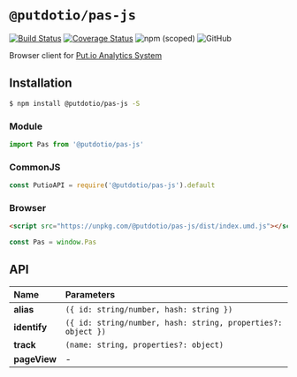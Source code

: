 # `@putdotio/pas-js`

[![Build Status](https://travis-ci.org/putdotio/pas-js.svg?branch=master)](https://travis-ci.org/putdotio/pas-js)
[![Coverage Status](https://coveralls.io/repos/github/putdotio/pas-js/badge.svg?branch=master)](https://coveralls.io/github/putdotio/pas-js?branch=master)
![npm (scoped)](https://img.shields.io/npm/v/@putdotio/pas-js)
![GitHub](https://img.shields.io/github/license/putdotio/pas-js)

Browser client for [Put.io Analytics System](https://github.com/putdotio/pas)

## Installation

```bash
$ npm install @putdotio/pas-js -S
```

### Module

```js
import Pas from '@putdotio/pas-js'
```

### CommonJS

```js
const PutioAPI = require('@putdotio/pas-js').default
```

### Browser

```html
<script src="https://unpkg.com/@putdotio/pas-js/dist/index.umd.js"></script>
```

```js
const Pas = window.Pas
```

## API

| Name         | Parameters                                                   |
| :----------- | :----------------------------------------------------------- |
| **alias**    | `({ id: string/number, hash: string })`                      |
| **identify** | `({ id: string/number, hash: string, properties?: object })` |
| **track**    | `(name: string, properties?: object)`                        |
| **pageView** | -                                                            |
